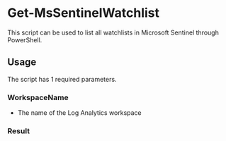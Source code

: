 # Get-MsSentinelWatchlist
This script can be used to list all watchlists in Microsoft Sentinel through PowerShell.

## Usage
The script has 1 required parameters.

### WorkspaceName
- The name of the Log Analytics workspace

### Result

<div style="text-align: right"><img src="https://github.com/Warfion/Sentinel/blob/main/Scripts/Watchlist/Get-MsSentinelWatchlist/Images/image_1.png</div>
                                 
Created by: Thomas Bruend
